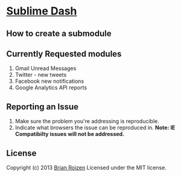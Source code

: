 [Sublime Dash](http://www.sublimedash.com)
================================

## How to create a submodule


## Currently Requested modules
1. Gmail Unread Messages
2. Twitter - new tweets
3. Facebook new notifications
4. Google Analytics API reports

## Reporting an Issue
1. Make sure the problem you're addressing is reproducible.
2. Indicate what browsers the issue can be reproduced in. **Note: IE Compatibilty issues will not be addressed.**

## License
Copyright (c) 2013 [Brian Roizen](http://www.brianroizen.com)
Licensed under the MIT license.

